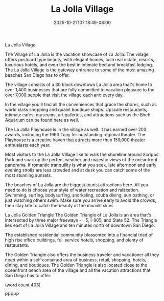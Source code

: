 ﻿---
title: "La Jolla Village"
date: 2025-10-21T07:18:49-08:00
description: "La Jolla California Tips for Web Success"
featured_image: "/images/La Jolla California.jpg"
tags: ["La Jolla California"]
---

La Jolla Village

The Village of La Jolla is the vacation showcase of
La Jolla.  The village offers postcard type beauty,
with elegant homes, lush real estate, resorts,
luxurious hotels, and even the best in intimate
bed and breakfast lodging.  The La Jolla Village is
the gateway entrance to some of the most amazing
beaches San Diego has to offer.

The village consists of a 30 block downtown La 
Jolla area that's home to over 1,400 businesses
that are fully committed to vacation pleasure to
the over 7,000 people that visit the village each
and every day.  

In the village you'll find all the conveniences
that grace the shores, such as world class shopping
and quaint boutique shops.  Upscale restaurants,
intimate cafes, museums, art galleries, and 
attractions such as the Birch Aquarium can be found
here as well.

The La Jolla Playhouse is in the village as well.
It has earned over 200 awards, including the 1993
Tony for outstanding regional theater.  The Playhouse
is a creative haven that attracts more then 150,000
theater enthusiasts each year.  

Most visitors to the La Jolla Village like to walk
the shoreline around Scripps Park and soak up the
perfect weather and majestic views of the oceanfront
panorama.  If romantic tranquility is what you 
seek, late afternoon and early evening strolls are
less crowded and at dusk you can catch some of
the most stunning sunsets.

The beaches of La Jolla are the biggest tourist
attractions here.  All you need to do is choose 
your style of water recreation and relaxation.  
Swimming, surfing, bodysurfing, snorkeling, scuba
diving, sun bathing, or just watching others swim.
Make sure you arrive early to avoid the crowds,
then stay late to catch the beauty of the moonlit
skies.

La Jolla Golden Triangle
The Golden Triangle of La Jolla is an area that's
intersected by three major freeways - I-5, I-805,
and State 52.  The Triangle lies east of La Jolla
Village and ten minutes north of downtown San
Diego.  

The established residential community blossomed
into a financial triad of high rise office 
buildings, full service hotels, shopping, and
plenty of restaurants.  

The Golden Triangle also offers the business
traveler and vacationer all they need within a
self contained area of business, retail, shopping,
hotels, dining, and boutiques.  The Golden Triangle
is also located close to the oceanfront beach 
area of the village and all the vacation attractions
that San Diego has to offer.

(word count 403)

PPPPP
